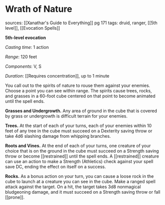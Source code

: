# Wrath of Nature
sources: [[Xanathar's Guide to Everything]] pg 171
tags: druid, ranger, [[5th level]], [[Evocation Spells]]

**5th-level evocation**

*Casting time*: 1 action

*Range*: 120 feet

*Components*: V, S

*Duration*: [[Requires concentration]], up to 1 minute

You call out to the spirits of nature to rouse them against your enemies. Choose a point you can see within range. The spirits cause trees, rocks, and grasses in a 60-foot cube centered on that point to become animated until the spell ends.

**Grasses and Undergrowth.** Any area of ground in the cube that is covered by grass or undergrowth is difficult terrain for your enemies.

**Trees.** At the start of each of your turns, each of your enemies within 10 feet of any tree in the cube must succeed on a Dexterity saving throw or take 4d6 slashing damage from whipping branches.

**Roots and Vines.** At the end of each of your turns, one creature of your choice that is on the ground in the cube must succeed on a Strength saving throw or become [[restrained]] until the spell ends. A [[restrained]] creature can use an action to make a Strength (Athletics) check against your spell save DC, ending the effect on itself on a success.

**Rocks.** As a bonus action on your turn, you can cause a loose rock in the cube to launch at a creature you can see in the cube. Make a ranged spell attack against the target. On a hit, the target takes 3d8 nonmagical bludgeoning damage, and it must succeed on a Strength saving throw or fall [[prone]].
